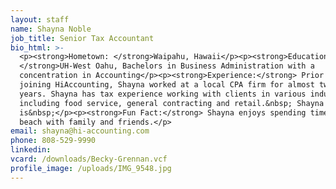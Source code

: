 ```yaml
---
layout: staff
name: Shayna Noble
job_title: Senior Tax Accountant
bio_html: >-
  <p><strong>Hometown: </strong>Waipahu, Hawaii</p><p><strong>Education:
  </strong>UH-West Oahu, Bachelors in Business Administration with a
  concentration in Accounting</p><p><strong>Experience:</strong> Prior to
  joining HiAccounting, Shayna worked at a local CPA firm for almost twelve
  years. Shayna has tax experience working with clients in various industries
  including food service, general contracting and retail.&nbsp; Shayna
  is&nbsp;</p><p><strong>Fun Fact:</strong> Shayna enjoys spending time at the
  beach with family and friends.</p>
email: shayna@hi-accounting.com
phone: 808-529-9990
linkedin:
vcard: /downloads/Becky-Grennan.vcf
profile_image: /uploads/IMG_9548.jpg
---
```


